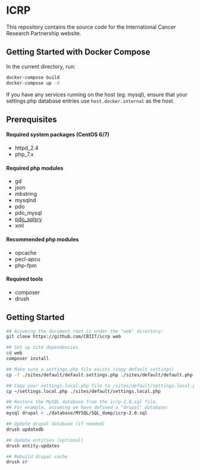 # ICRP

This repository contains the source code for the International Cancer Research Partnership website. 

## Getting Started with Docker Compose

In the current directory, run:

```bash
docker-compose build
docker-compose up -d
```

If you have any services running on the host (eg: mysql), ensure that your settings.php database entries use `host.docker.internal` as the host.

## Prerequisites

#### Required system packages (CentOS 6/7)
- httpd_2.4
- php_7.x

#### Required php modules
- gd
- json
- mbstring
- mysqlnd
- pdo
- pdo_mysql
- [pdo_sqlsrv](https://github.com/Microsoft/msphpsql)
- xml

#### Recommended php modules
- opcache
- pecl-apcu
- php-fpm

#### Required tools
- composer
- drush

## Getting Started

```bash
## Assuming the document root is under the "web" directory:
git clone https://github.com/CBIIT/icrp web

## Set up site dependencies
cd web
composer install

## Make sure a settings.php file exists (copy default settings)
cp -f ./sites/default/default.settings.php ./sites/default/default.php

## Copy your settings.local.php file to /sites/default/settings.local.php
cp ~/settings.local.php ./sites/default/settings.local.php

## Restore the MySQL database from the icrp-2.0.sql file. 
## For example, assuming we have defined a "drupal" database:
mysql drupal < ./database/MYSQL/SQL_dump/icrp-2.0.sql

## Update drupal database (if needed)
drush updatedb

## Update entities (optional)
drush entity-updates

## Rebuild drupal cache
drush cr
```

